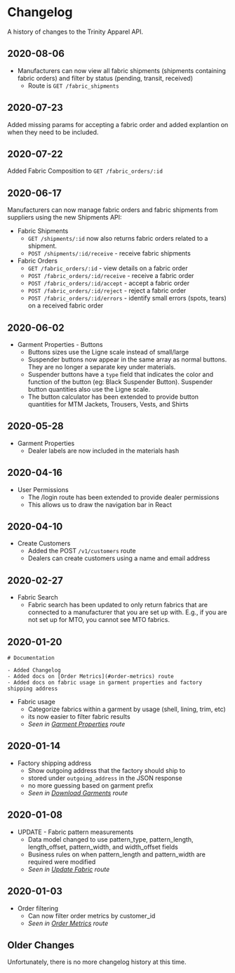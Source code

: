 # Changelog

A history of changes to the Trinity Apparel API.

## 2020-08-06

- Manufacturers can now view all fabric shipments (shipments containing fabric orders) and filter by status (pending, transit, received)
  - Route is `GET /fabric_shipments`

## 2020-07-23

Added missing params for accepting a fabric order and added explantion on when they need to be included.

## 2020-07-22

Added Fabric Composition to `GET /fabric_orders/:id`

## 2020-06-17

Manufacturers can now manage fabric orders and fabric shipments from suppliers using the new Shipments API:

- Fabric Shipments
  - `GET /shipments/:id` now also returns fabric orders related to a shipment.
  - `POST /shipments/:id/receive` - receive fabric shipments
- Fabric Orders
  - `GET /fabric_orders/:id` - view details on a fabric order
  - `POST /fabric_orders/:id/receive` - receive a fabric order
  - `POST /fabric_orders/:id/accept` - accept a fabric order
  - `POST /fabric_orders/:id/reject` - reject a fabric order
  - `POST /fabric_orders/:id/errors` - identify small errors (spots, tears) on a received fabric order

## 2020-06-02

- Garment Properties - Buttons
  - Buttons sizes use the Ligne scale instead of small/large
  - Suspender buttons now appear in the same array as normal buttons. They are no longer a separate key under materials.
  - Suspender buttons have a `type` field that indicates the color and function of the button (eg: Black Suspender Button). Suspender button quantities also use the Ligne scale.
  - The button calculator has been extended to provide button quantities for MTM Jackets, Trousers, Vests, and Shirts

## 2020-05-28

- Garment Properties
  - Dealer labels are now included in the materials hash

## 2020-04-16

- User Permissions
  - The /login route has been extended to provide dealer permissions
  - This allows us to draw the navigation bar in React

## 2020-04-10

- Create Customers
  - Added the POST `/v1/customers` route
  - Dealers can create customers using a name and email address

## 2020-02-27

- Fabric Search
  - Fabric search has been updated to only return fabrics that are connected to a manufacturer that you are set up with. E.g., if you are not set up for MTO, you cannot see MTO fabrics.

## 2020-01-20

```
# Documentation

- Added Changelog
- Added docs on [Order Metrics](#order-metrics) route
- Added docs on fabric usage in garment properties and factory shipping address
```

- Fabric usage
  - Categorize fabrics within a garment by usage (shell, lining, trim, etc)
  - its now easier to filter fabric results
  - _Seen in [Garment Properties](#garment-properties) route_

## 2020-01-14

- Factory shipping address
  - Show outgoing address that the factory should ship to
  - stored under `outgoing_address` in the JSON response
  - no more guessing based on garment prefix
  - _Seen in [Download Garments](#download-garments) route_

## 2020-01-08

- UPDATE - Fabric pattern measurements
  - Data model changed to use pattern_type, pattern_length, length_offset, pattern_width, and width_offset fields
  - Business rules on when pattern_length and pattern_width are required were modified
  - _Seen in [Update Fabric](#update-fabric) route_

## 2020-01-03

- Order filtering
  - Can now filter order metrics by customer_id
  - _Seen in [Order Metrics](#order-metrics) route_

## Older Changes

Unfortunately, there is no more changelog history at this time.
